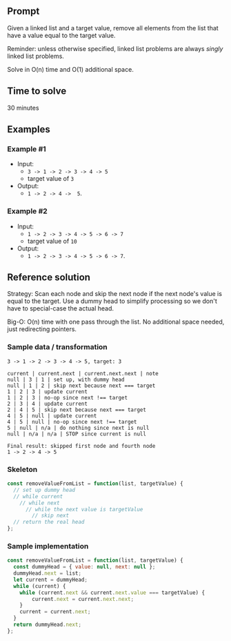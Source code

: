 ## Prompt

Given a linked list and a target value, remove all elements from the list that have a value equal to the target value.

Reminder: unless otherwise specified, linked list problems are always _singly_ linked list problems.

Solve in O(n) time and O(1) additional space.

## Time to solve

30 minutes

## Examples

### Example #1

* Input:
  * `3 -> 1 -> 2 -> 3 -> 4 -> 5`
  * target value of `3`
* Output:
  * `1 -> 2 -> 4 ->  5`.

### Example #2

* Input:
  * `1 -> 2 -> 3 -> 4 -> 5 -> 6 -> 7`
  * target value of `10`
* Output:
  * `1 -> 2 -> 3 -> 4 -> 5 -> 6 -> 7`.


## Reference solution

Strategy: Scan each node and skip the next node if the next node's value is equal to the target.
Use a dummy head to simplify processing so we don't have to special-case the actual head.

Big-O: O(n) time with one pass through the list. No additional space needed, just redirecting pointers.

### Sample data / transformation

```
3 -> 1 -> 2 -> 3 -> 4 -> 5, target: 3

current | current.next | current.next.next | note
null | 3 | 1 | set up, with dummy head
null | 1 | 2 | skip next because next === target
1 | 2 | 3 | update current
1 | 2 | 3 | no-op since next !== target
2 | 3 | 4 | update current
2 | 4 | 5 | skip next because next === target
4 | 5 | null | update current
4 | 5 | null | no-op since next !== target
5 | null | n/a | do nothing since next is null
null | n/a | n/a | STOP since current is null

Final result: skipped first node and fourth node
1 -> 2 -> 4 -> 5
```

### Skeleton

```javascript
const removeValueFromList = function(list, targetValue) {
  // set up dummy head
  // while current
    // while next
      // while the next value is targetValue
        // skip next
  // return the real head
};
```

### Sample implementation

```javascript
const removeValueFromList = function(list, targetValue) {
  const dummyHead = { value: null, next: null };
  dummyHead.next = list;
  let current = dummyHead;
  while (current) {
    while (current.next && current.next.value === targetValue) {
        current.next = current.next.next;
    }        
    current = current.next;
  }
  return dummyHead.next;
};
```
